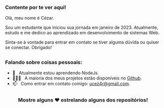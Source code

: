 ### Contente por te ver aqui!

Olá, meu nome é Cézar.

Sou um estudante que iniciou sua jornada em janeiro de 2023.
Atualmente, estudo e me dedico ao aprendizado em desenvolvimento de sistemas Web. 

Sinta-se à vontade para entrar em contato se tiver alguma dúvida ou quiser se conectar. 
Obrigado!

##
### Falando sobre coisas pessoais:
- 🚀 &nbsp; Atualmente estou aprendendo NodeJs.
- 👨🏻‍💻 &nbsp; A maioria dos meus projetos estão disponíveis no [Github](https://github.com/ismaelczar).
- 📫 &nbsp; Como entrar em contato comigo: ucez4r@gmail.com.

##

<div align="center">

### Mostre alguns ❤️ estrelando alguns dos repositórios!

</div>
